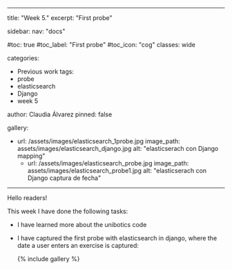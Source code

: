 
---
title: "Week 5."
excerpt: "First probe"

sidebar:
  nav: "docs"

#toc: true
#toc_label: "First probe"
#toc_icon: "cog"
classes: wide

categories:
- Previous work
tags:
- probe
- elasticsearch
- Django
- week 5

author: Claudia Álvarez
pinned: false

gallery:
  - url: /assets/images/elasticsearch_1probe.jpg
    image_path: assets/images/elasticsearch_django.jpg
    alt: "elasticserach con Django mapping"
    - url: /assets/images/elasticsearch_probe.jpg
    image_path: assets/images/elasticsearch_probe1.jpg
    alt: "elasticserach con Django captura de fecha"
---
 Hello readers!
 
 This week I have done the following tasks:
 
- I have learned more about the unibotics code
- I have captured the first probe with elasticsearch in django, where the date a user enters an exercise is captured:

  {% include gallery %}
